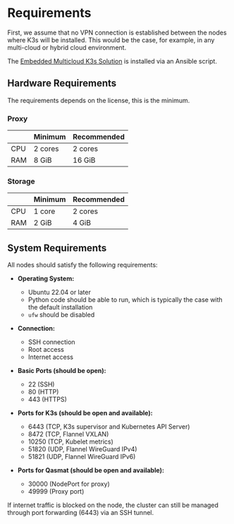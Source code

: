 # Requirements

First, we assume that no VPN connection is established between the nodes where K3s will be installed. This would be the case, for example, in any multi-cloud or hybrid cloud environment.

The [Embedded Multicloud K3s Solution](https://docs.k3s.io/networking/distributed-multicloud#embedded-k3s-multicloud-solution) is installed via an Ansible script.

## Hardware Requirements

The requirements depends on the license, this is the minimum.

### Proxy
|     | Minimum | Recommended |
| --- | ------- | ----------- |
| CPU | 2 cores | 2 cores     |
| RAM | 8 GiB   | 16 GiB      |

### Storage
|     | Minimum | Recommended |
| --- | ------- | ----------- |
| CPU | 1 core  | 2 cores     |
| RAM | 2 GiB   | 4 GiB       |

## System Requirements

All nodes should satisfy the following requirements:

- **Operating System:**
  - Ubuntu 22.04 or later
  - Python code should be able to run, which is typically the case with the default installation
  - `ufw` should be disabled

- **Connection:**
  - SSH connection
  - Root access
  - Internet access

- **Basic Ports (should be open):**
  - 22 (SSH)
  - 80 (HTTP)
  - 443 (HTTPS)

- **Ports for K3s (should be open and available):**
  - 6443 (TCP, K3s supervisor and Kubernetes API Server)
  - 8472 (TCP, Flannel VXLAN)
  - 10250 (TCP, Kubelet metrics)
  - 51820 (UDP, Flannel WireGuard IPv4)
  - 51821 (UDP, Flannel WireGuard IPv6)

- **Ports for Qasmat (should be open and available):**
  - 30000 (NodePort for proxy)
  - 49999 (Proxy port)

If internet traffic is blocked on the node, the cluster can still be managed through port forwarding (6443) via an SSH tunnel.
